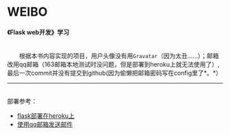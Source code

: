 # WEIBO
#### 《Flask web开发》学习
</br>&emsp;&emsp;根据本书内容实现的项目，用户头像没有用`Gravatar`（因为太丑……）；邮箱</br>改用qq邮箱（163邮箱本地测试时没问题，但是部署到heroku上就无法使用了）,</br>最后一次commit并没有提交到github(因为偷懒把邮箱密码写在config里了*。*）

---
</br>部署参考：
+ [flask部署在heroku上](http://cocode.cc/t/flask-heroku/4253) 
+ [使用qq邮箱发送邮件](http://cocode.cc/t/flask/4053)
